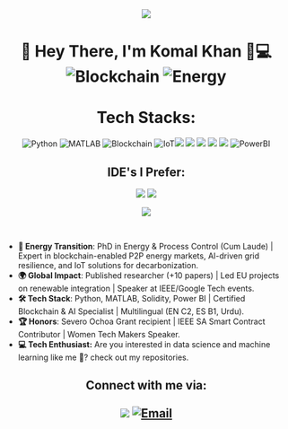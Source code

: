 
<div align="center">
<img src="https://capsule-render.vercel.app/api?type=waving&color=gradient&customColorList=3&height=200&section=header&text=Welcome%20to%20my%20profile!&fontSize=60&fontAlignY=30" />
<h1> 🔋 Hey There, I'm Komal Khan 👩💻<br />
  <img src="https://img.shields.io/badge/Solidity-Expert-3C3C3D?logo=solidity" alt="Blockchain">
  <img src="https://img.shields.io/badge/Renewables-PhD-2ECC71" alt="Energy">
</div>
<div align="center">
 <h1>Tech Stacks: </h1>
 <img src="https://img.shields.io/badge/-Python-3776AB?style=for-the-badge&logo=python&amp;logoColor=white" alt="Python">
<img src="https://img.shields.io/badge/-MATLAB-0076A8?style=for-the-badge&logo=mathworks&amp;logoColor=white" alt="MATLAB">
<img src="https://img.shields.io/badge/-Blockchain-3D3D3D?style=for-the-badge&logo=blockchaindotcom&amp;logoColor=white" alt="Blockchain">
<img src="https://img.shields.io/badge/-IoT-FF6F00?style=for-the-badge&logo=arduino&amp;logoColor=white" alt="IoT"><img src='https://img.shields.io/badge/C%2B%2B-00599C?style=for-the-badge&logo=c%2B%2B&logoColor=white' />   <img src='https://img.shields.io/badge/Node--RED-8F0000?style=for-the-badge&logo=nodered&logoColor=white' />   <img src='https://img.shields.io/badge/JavaScript-323330?style=for-the-badge&logo=javascript&logoColor=F7DF1E' />  <img src='https://img.shields.io/badge/Node.js-43853D?style=for-the-badge&logo=node-dot-js&logoColor=white' />   <img src='https://img.shields.io/badge/MySQL-00000F?style=for-the-badge&logo=mysql&logoColor=white' />
<img src="https://img.shields.io/badge/-PowerBI-F2C811?style=for-the-badge&logo=powerbi&amp;logoColor=black" alt="PowerBI">  <br />
 <h2>IDE's I Prefer: </h2><img src='https://img.shields.io/badge/Visual_Studio_Code-0078D4?style=for-the-badge&logo=visual%20studio%20code&logoColor=white' /> <!-- Jupyter Notebook -->
<img src='https://img.shields.io/badge/Jupyter_Notebook-F37626?style=for-the-badge&logo=jupyter&logoColor=white' />

<!-- Google Colab -->
<img src='https://img.shields.io/badge/Google_Colab-F9AB00?style=for-the-badge&logo=googlecolab&logoColor=white' /><br />
</div>
<br />

- **🔋 Energy Transition**: PhD in Energy & Process Control (Cum Laude) | Expert in blockchain-enabled P2P energy markets, AI-driven grid resilience, and IoT solutions for decarbonization.  
- **🌍 Global Impact**: Published researcher (+10 papers) | Led EU projects on renewable integration | Speaker at IEEE/Google Tech events.  
- **🛠️ Tech Stack**: Python, MATLAB, Solidity, Power BI | Certified Blockchain & AI Specialist | Multilingual (EN C2, ES B1, Urdu).  
- **🏆 Honors**: Severo Ochoa Grant recipient | IEEE SA Smart Contract Contributor | Women Tech Makers Speaker.  
- **💻 Tech Enthusiast:** Are you interested in data science and machine learning like me 🙂? check out my repositories.

<div align="center"><h2>Connect with me via:<br /><br />
  <a href='https://www.linkedin.com/in/komalkhan31/' ><img src='https://img.shields.io/badge/LinkedIn-0077B5?style=for-the-badge&logo=linkedin&logoColor=white' /></a>
  <a href="mailto:dr.komalkhan@outlook.com"><img src="https://img.shields.io/badge/-Email-D14836?style=for-the-badge&logo=gmail&amp;logoColor=white" alt="Email"></a>

